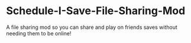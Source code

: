 # Schedule-I-Save-File-Sharing-Mod
A file sharing mod so you can share and play on friends saves without needing them to be online!
